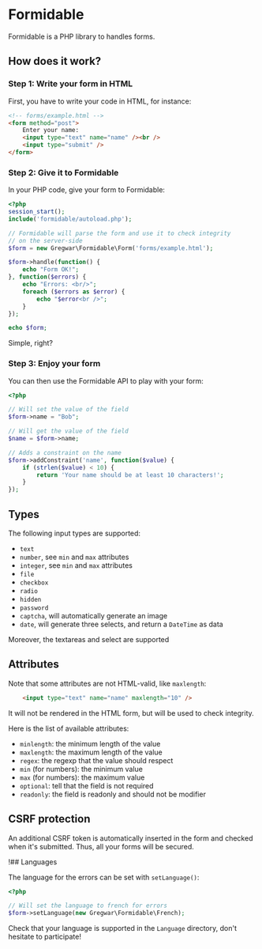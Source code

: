 # Formidable

Formidable is a PHP library to handles forms.

## How does it work?

### Step 1: Write your form in HTML

First, you have to write your code in HTML, for instance:

```html
<!-- forms/example.html -->
<form method="post">
    Enter your name: 
    <input type="text" name="name" /><br />
    <input type="submit" />
</form>
```

### Step 2: Give it to Formidable

In your PHP code, give your form to Formidable:

```php
<?php
session_start();
include('formidable/autoload.php');

// Formidable will parse the form and use it to check integrity
// on the server-side
$form = new Gregwar\Formidable\Form('forms/example.html');

$form->handle(function() {
    echo "Form OK!";
}, function($errors) {
    echo "Errors: <br/>";
    foreach ($errors as $error) {
        echo "$error<br />";
    }
});

echo $form;
```

Simple, right?

### Step 3: Enjoy your form

You can then use the Formidable API to play with your form:

```php
<?php

// Will set the value of the field
$form->name = "Bob";

// Will get the value of the field
$name = $form->name;

// Adds a constraint on the name
$form->addConstraint('name', function($value) {
    if (strlen($value) < 10) {
        return 'Your name should be at least 10 characters!';
    }
});
```

## Types

The following input types are supported:

* `text`
* `number`, see `min` and `max` attributes
* `integer`, see `min` and `max` attributes
* `file`
* `checkbox`
* `radio`
* `hidden`
* `password`
* `captcha`, will automatically generate an image
* `date`, will generate three selects, and return a `DateTime` as data

Moreover, the textareas and select are supported

## Attributes

Note that some attributes are not HTML-valid, like `maxlength`:

```html
    <input type="text" name="name" maxlength="10" />
```

It will not be rendered in the HTML form, but will be used to check integrity.

Here is the list of available attributes:

* `minlength`: the minimum length of the value
* `maxlength`: the maximum length of the value
* `regex`: the regexp that the value should respect
* `min` (for numbers): the minimum value
* `max` (for numbers): the maximum value
* `optional`: tell that the field is not required
* `readonly`: the field is readonly and should not be modifier

## CSRF protection

An additional CSRF token is automatically inserted in the form and checked
when it's submitted. Thus, all your forms will be secured.

!## Languages

The language for the errors can be set with `setLanguage()`:

```php
<?php

// Will set the language to french for errors
$form->setLanguage(new Gregwar\Formidable\French);
```

Check that your language is supported in the `Language` directory, don't hesitate
to participate!
